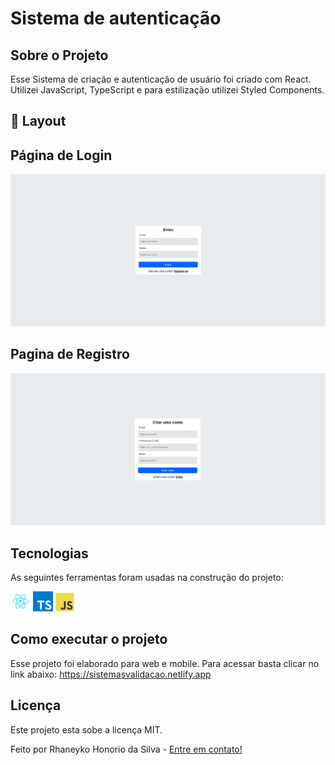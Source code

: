 # Sistema de autenticação

## Sobre o Projeto
  Esse Sistema de criação e autenticação de usuário foi criado com React. Utilizei JavaScript, TypeScript e para estilização utilizei Styled Components.

## 🎨 Layout

## Página de Login

![image](https://github.com/rhaneyko/signin-signup-auth/blob/main/src/assets/signinScreenshot.jpg)



## Pagina de Registro

![image](https://github.com/rhaneyko/signin-signup-auth/blob/main/src/assets/signupScreenshot.jpg)

## Tecnologias

As seguintes ferramentas foram usadas na construção do projeto:

<code><img height="32" src="https://raw.githubusercontent.com/github/explore/80688e429a7d4ef2fca1e82350fe8e3517d3494d/topics/react/react.png" alt="React"/></code>
<code><img height="32" src="https://raw.githubusercontent.com/github/explore/80688e429a7d4ef2fca1e82350fe8e3517d3494d/topics/typescript/typescript.png" alt="TypeScript"/></code>
<code><img height="30" src="https://github.com/devicons/devicon/blob/master/icons/javascript/javascript-original.svg" alt="JavaScript"/></code>

## Como executar o projeto

Esse projeto foi elaborado para web e mobile.
Para acessar basta clicar no link abaixo: 
https://sistemasvalidacao.netlify.app


## Licença

Este projeto esta sobe a licença MIT.

Feito por Rhaneyko Honorio da Silva - [Entre em contato!](https://www.linkedin.com/in/rhaneyko/)
